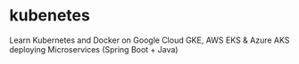 # kubenetes
Learn Kubernetes and Docker on Google Cloud GKE, AWS EKS &amp; Azure AKS deploying Microservices (Spring Boot + Java)
